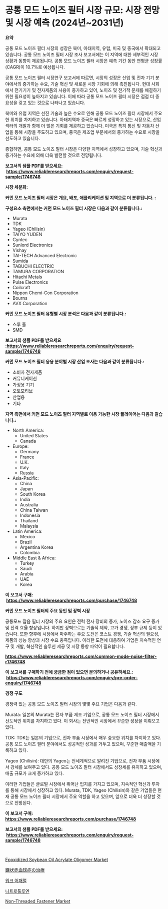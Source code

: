 <p><h1>공통 모드 노이즈 필터 시장 규모: 시장 전망 및 시장 예측 (2024년~2031년)</h1></p><p><strong>요약</strong></p>
<p><p>공통 모드 노이즈 필터 시장의 성장은 북미, 아태지역, 유럽, 미국 및 중국에서 확대되고 있습니다. 공통 모드 노이즈 필터 시장 조사 보고서에는 이 지역에 대한 세부적인 시장 상황과 동향이 제공됩니다. 공통 모드 노이즈 필터 시장은 예측 기간 동안 연평균 성장률(CAGR)이 10.7%로 예상됩니다.</p><p>공통 모드 노이즈 필터 시장연구 보고서에 따르면, 시장의 성장은 산업 및 전자 기기 분야에서의 증가하는 수요, 기술 혁신 및 새로운 시장 기회에 의해 촉진됩니다. 현대 사회에서 전기기기 및 전자제품의 사용이 증가하고 있어, 노이즈 및 전기적 문제를 해결하기 위한 필요성이 높아지고 있습니다. 이에 따라 공통 모드 노이즈 필터 시장은 점점 더 중요성을 갖고 있는 것으로 나타나고 있습니다.</p><p>북미와 유럽 지역은 선진 기술과 높은 수요로 인해 공통 모드 노이즈 필터 시장에서 주요한 위치를 차지하고 있습니다. 아태지역과 중국은 빠르게 성장하고 있는 시장으로, 산업 섹터의 개발과 함께 더 많은 기회를 제공하고 있습니다. 미국은 특히 통신 및 자동차 산업을 통해 시장을 주도하고 있으며, 중국은 제조업 부문에서의 증가하는 수요로 시장을 선도하고 있습니다. </p><p>종합하면, 공통 모드 노이즈 필터 시장은 다양한 지역에서 성장하고 있으며, 기술 혁신과 증가하는 수요에 의해 더욱 발전할 것으로 전망됩니다.</p></p>
<p><strong>보고서의 샘플 PDF를 받으세요: &nbsp;<a href="https://www.reliableresearchreports.com/enquiry/request-sample/1746748">https://www.reliableresearchreports.com/enquiry/request-sample/1746748</a></strong></p>
<p><strong>시장 세분화:</strong></p>
<p><strong> 커먼 모드 노이즈 필터 시장은 개요, 배포, 애플리케이션 및 지역으로 더 분류됩니다. :</strong></p>
<p><strong>구성요소 측면에서는 커먼 모드 노이즈 필터 시장은 다음과 같이 분류됩니다.:</strong></p>
<p><ul><li>Murata</li><li>TDK</li><li>Yageo (Chilisin)</li><li>TAIYO YUDEN</li><li>Cyntec</li><li>Sunlord Electronics</li><li>Vishay</li><li>TAI-TECH Advanced Electronic</li><li>Sumida</li><li>TABUCHI ELECTRIC</li><li>TAMURA CORPORATION</li><li>Hitachi Metals</li><li>Pulse Electronics</li><li>Coilcraft</li><li>Nippon Chemi-Con Corporation</li><li>Bourns</li><li>AVX Corporation</li></ul></p>
<p><strong> 커먼 모드 노이즈 필터 유형별 시장 분석은 다음과 같이 분류됩니다.:</strong></p>
<p><ul><li>스루 홀</li><li>SMD</li></ul></p>
<p><strong>보고서의 샘플 PDF를 받으세요 :<a href="https://www.reliableresearchreports.com/enquiry/request-sample/1746748">https://www.reliableresearchreports.com/enquiry/request-sample/1746748</a></strong></p>
<p><strong> 커먼 모드 노이즈 필터 응용 분야별 시장 산업 조사는 다음과 같이 분류됩니다.:</strong></p>
<p><ul><li>소비자 전자제품</li><li>커뮤니케이션</li><li>가정용 기기</li><li>오토모티브</li><li>산업용</li><li>기타</li></ul></p>
<p><strong>지역 측면에서 커먼 모드 노이즈 필터 지역별로 이용 가능한 시장 플레이어는 다음과 같습니다.:</strong></p>
<p><ul>
    <li>
        North America:
        <ul>
            <li>United States</li>
            <li>Canada</li>
        </ul>
    </li>
    <li>
        Europe:
        <ul>
            <li>Germany</li>
            <li>France</li>
            <li>U.K.</li>
            <li>Italy</li>
            <li>Russia</li>
        </ul>
    </li>
    <li>
        Asia-Pacific:
        <ul>
            <li>China</li>
            <li>Japan</li>
            <li>South Korea</li>
            <li>India</li>
            <li>Australia</li>
            <li>China Taiwan</li>
            <li>Indonesia</li>
            <li>Thailand</li>
            <li>Malaysia</li>
        </ul>
    </li>
    <li>
        Latin America:
        <ul>
            <li>Mexico</li>
            <li>Brazil</li>
            <li>Argentina Korea</li>
            <li>Colombia</li>
        </ul>
    </li>
    <li>
        Middle East & Africa:
        <ul>
            <li>Turkey</li>
            <li>Saudi</li>
            <li>Arabia</li>
            <li>UAE</li>
            <li>Korea</li>
        </ul>
    </li>
    </ul></p>
<p><strong>이 보고서 구매: &nbsp;<a href="https://www.reliableresearchreports.com/purchase/1746748">https://www.reliableresearchreports.com/purchase/1746748</a></strong></p>
<p><strong>커먼 모드 노이즈 필터의 주요 동인 및 장벽 시장</strong></p>
<p><p>공통모드 잡음 필터 시장의 주요 요인은 전력 전자 장비의 증가, 노이즈 감소 요구 증가 및 전력 효율 향상입니다. 하지만 장벽으로는 기술적 제약, 고가 경쟁, 정부 규제 등이 있습니다. 또한 향후에 시장에서 마주하는 주요 도전은 코스트 경쟁, 기술 혁신의 필요성, 제품의 성능 향상과 시장 수요 충족입니다. 이러한 도전에 대응하여 기업은 지속적인 연구 및 개발, 혁신적인 솔루션 제공 및 시장 동향 파악이 필요합니다.</p></p>
<p><strong><a href="https://www.reliableresearchreports.com/common-mode-noise-filter-r1746748">https://www.reliableresearchreports.com/common-mode-noise-filter-r1746748</a></strong></p>
<p><strong>이 보고서를 구매하기 전에 궁금한 점이 있으면 문의하거나 공유하세요.: &nbsp;<a href="https://www.reliableresearchreports.com/enquiry/pre-order-enquiry/1746748">https://www.reliableresearchreports.com/enquiry/pre-order-enquiry/1746748</a></strong></p>
<p><strong>경쟁 구도</strong></p>
<p><p>경쟁력 있는 공통 모드 노이즈 필터 시장의 몇몇 주요 기업은 다음과 같다.</p><p>Murata: 일본의 Murata는 전자 부품 제조 기업으로, 공통 모드 노이즈 필터 시장에서 선도적인 위치를 차지하고 있다. 이 회사는 전반적인 시장에서 꾸준한 성장을 이뤄오고 있다.</p><p>TDK: TDK는 일본의 기업으로, 전자 부품 시장에서 매우 중요한 위치를 차지하고 있다. 공통 모드 노이즈 필터 분야에서도 성공적인 성과를 거두고 있으며, 꾸준한 매출액을 기록하고 있다.</p><p>Yageo (Chilisin): 대만의 Yageo는 전세계적으로 알려진 기업으로, 전자 부품 시장에서 강세를 보여주고 있다. 공통 모드 노이즈 필터 시장에서도 성장세를 유지하고 있으며, 매출 규모가 크게 증가하고 있다.</p><p>이러한 기업들은 글로벌 시장에서 뛰어난 입지를 가지고 있으며, 지속적인 혁신과 투자를 통해 시장에서 성장하고 있다. Murata, TDK, Yageo (Chilisin)와 같은 기업들은 현재 공통 모드 노이즈 필터 시장에서 주요 역할을 하고 있으며, 앞으로 더욱 더 성장할 것으로 전망된다.</p></p>
<p><strong>이 보고서 구매: &nbsp; <a href="https://www.reliableresearchreports.com/purchase/1746748">https://www.reliableresearchreports.com/purchase/1746748</a></strong></p>
<p><strong>보고서의 샘플 PDF를 받으세요: &nbsp;<a href="https://www.reliableresearchreports.com/enquiry/request-sample/1746748">https://www.reliableresearchreports.com/enquiry/request-sample/1746748</a></strong><strong></strong></p>
<p>&nbsp;</p>
<p><p><a href="https://www.linkedin.com/pulse/epoxidized-soybean-oil-acrylate-oligomer-market-challenges-1tzqc?trackingId=AUfDyKwC9geHYulfnYZiZg%3D%3D">Epoxidized Soybean Oil Acrylate Oligomer Market</a></p><p><a href="https://medium.com/@ronaldowens626/%E9%8E%8C%E7%8A%B6%E8%B5%A4%E8%A1%80%E7%90%83%E7%97%85%E6%B2%BB%E7%99%82%E5%B8%82%E5%A0%B4%E3%81%AE%E8%A6%8F%E6%A8%A1-cagr-%E3%83%88%E3%83%AC%E3%83%B3%E3%83%89-2024%E5%B9%B4%E3%81%8B%E3%82%892030%E5%B9%B4-87e8bbe61027">鎌状赤血球症の治療</a></p><p><a href="https://medium.com/@reinaurphy35/%ED%8C%A8%EC%85%98-%EC%9D%98%EB%A5%98-%EC%8B%9C%EC%9E%A5-%EC%8B%9C%EC%9E%A5-%EC%A0%90%EC%9C%A0%EC%9C%A8-%EC%8B%9C%EC%9E%A5-%EB%8F%99%ED%96%A5-%EB%B0%8F-%EB%AF%B8%EB%9E%98-%EC%84%B1%EC%9E%A5-%ED%83%90%EC%83%89-aed780887476">워크 어패럴</a></p><p><a href="https://medium.com/@reinaurphy35/quot-2024-2031-%EA%B8%B0%EA%B0%84%EC%9D%84-%EC%9C%84%ED%95%9C-%EB%8B%88%ED%8A%B8%EB%A1%9C-%ED%86%A8%EB%A3%A8%EC%97%94-%EC%8B%9C%EC%9E%A5-%EB%8F%99%ED%96%A5%EA%B3%BC-%EC%8B%9C%EC%9E%A5-%EB%B6%84%EC%84%9D-%EC%98%88%EC%B8%A1-quot-1cd8893c7904">니트로톨루엔</a></p><p><a href="https://www.linkedin.com/pulse/decoding-non-threaded-fastener-market-deep-dive-latest-trends-6b9rc?trackingId=9%2BS6uChGRjQS0wQGhLC42g%3D%3D">Non-Threaded Fastener Market</a></p></p>